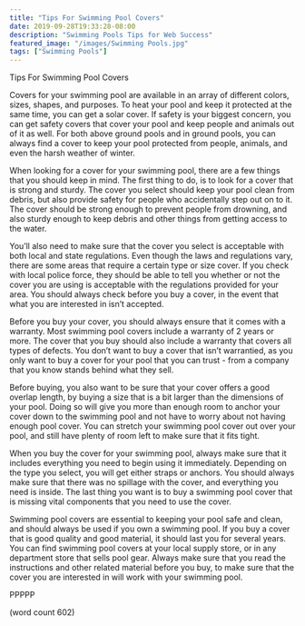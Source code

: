 ```yaml
---
title: "Tips For Swimming Pool Covers"
date: 2019-09-28T19:33:28-08:00
description: "Swimming Pools Tips for Web Success"
featured_image: "/images/Swimming Pools.jpg"
tags: ["Swimming Pools"]
---
```


Tips For Swimming Pool Covers

Covers for your swimming pool are available in an array of different colors, sizes, shapes, and purposes.  To heat your pool and keep it protected at the same time, you can get a solar cover.  If safety is your biggest concern, you can get safety covers that cover your pool and keep people and animals out of it as well.  For both above ground pools and in ground pools, you can always find a cover to keep your pool protected from people, animals, and even the harsh weather of winter.

When looking for a cover for your swimming pool, there are a few things that you should keep in mind.  The first thing to do, is to look for a cover that is strong and sturdy.  The cover you select should keep your pool clean from debris, but also provide safety for people who accidentally step out on to it.  The cover should be strong enough to prevent people from drowning, and also sturdy enough to keep debris and other things from getting access to the water.

You’ll also need to make sure that the cover you select is acceptable with both local and state regulations.  Even though the laws and regulations vary, there are some areas that require a certain type or size cover.  If you check with local police force, they should be able to tell you whether or not the cover you are using is acceptable with the regulations provided for your area.  You should always check before you buy a cover, in the event that what you are interested in isn’t accepted.

Before you buy your cover, you should always ensure that it comes with a warranty.  Most swimming pool covers include a warranty of 2 years or more.  The cover that you buy should also include a warranty that covers all types of defects.  You don’t want to buy a cover that isn’t warrantied, as you only want to buy a cover for your pool that you can trust - from a company that you know stands behind what they sell.

Before buying, you also want to be sure that your cover offers a good overlap length, by buying a size that is a bit larger than the dimensions of your pool.  Doing so will give you more than enough room to anchor your cover down to the swimming pool and not have to worry about not having enough pool cover.  You can stretch your swimming pool cover out over your pool, and still have plenty of room left to make sure that it fits tight.

When you buy the cover for your swimming pool, always make sure that it includes everything you need to begin using it immediately.  Depending on the type you select, you will get either straps or anchors.  You should always make sure that there was no spillage with the cover, and everything you need is inside.  The last thing you want is to buy a swimming pool cover that is missing vital components that you need to use the cover.

Swimming pool covers are essential to keeping your pool safe and clean, and should always be used if you own a swimming pool.  If you buy a cover that is good quality and good material, it should last you for several years.  You can find swimming pool covers at your local supply store, or in any department store that sells pool gear. Always make sure that you read the instructions and other related material before you buy, to make sure that the cover you are interested in will work with your swimming pool.

PPPPP

(word count 602)
